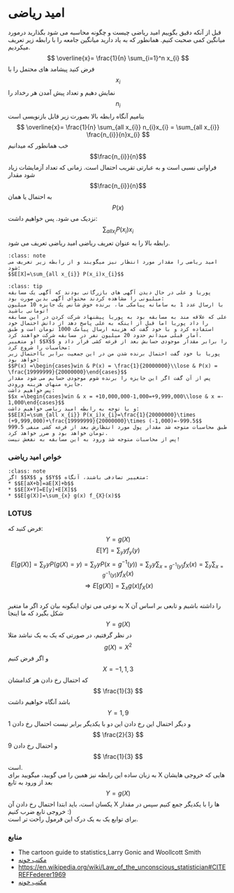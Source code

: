 امید ریاضی
========================
قبل از آنکه دقیق بگوییم امید ریاضی چیست و چگونه محاسبه می شود بگذارید درمورد میانگین کمی صحبت کنیم.
همانطور که به یاد دارید میانگین جامعه را با رابطه زیر تعریف میکردیم.
$$ \overline{x}= \frac{1}{n}  \sum_{i=1}^n x_{i} $$
فرض کنید پیشامد های محتمل را با $$x_{i}$$ نمایش دهیم و تعداد پیش آمدن هر رخداد را $$n_{i}$$ بنامیم آنگاه رابطه بالا بصورت زیر قابل بازنویسی است
$$ \overline{x}= \frac{1}{n}  \sum_{all x_{i}} n_{i}x_{i} = \sum_{all x_{i}} \frac{n_{i}}{n}x_{i} $$
خب همانطور که میدانیم $$\frac{n_{i}}{n}$$ فراوانی نسبی است و به عبارتی تقریب احتمال است. زمانی که تعداد آزمایشات زیاد شود مقدار $$\frac{n_{i}}{n}$$ به احتمال یا همان $$P(x)$$ نزدیک می شود.
پس خواهیم داشت:
 $$\sum_{all x_{i}} P(x_i)x_{i} $$
 رابطه بالا را به عنوان تعریف ریاضی امید ریاضی تعریف می شود.  
     
```{admonition} نکته!
:class: note
امید ریاضی را مقدار مورد انتظار نیز میگویند و از رابطه زیر تعریف می شود:
$$E[X]=\sum_{all x_{i}} P(x_i)x_{i}$$
```

```{admonition} مثال
:class: tip
پوریا و علی در حال دیدن آگهی های بازرگانی بودند که آگهی یک مسابقه میلیونی را مشاهده کردند محتوای آگهی بدین صورت بود:
با ارسال عدد 1 به سامانه پیامکی ما، برنده خوش شانس یک جایزه 10 میلیون تومانی باشید!
علی که علاقه مند به مسابقه بود به پوریا پیشنهاد شرکت کردن در این مسابقه را داد پوریا اما قبل از اینکه به علی پاسخ دهد از دانش احتمال خود استفاده کرد و با خود گفت که هزینه ارسال پیامک 1000 تومان است و طبق آمار قبلی میدانم حدود 20 میلیون نفر در مسابقه شرکت خواهند کرد.
او متغییر $$X$$ را برابر مقدار موجودی حسابش بعد از قرعه کشی قرار داد و محاسبات را شروع کرد:
پوریا با خود گفت احتمال برنده شدن من در این جمعیت برابر بااحتمال زیر خواهد بود:
$$P(x) =\begin{cases}win & P(x) = \frac{1}{20000000}\\lose & P(x) = \frac{19999999}{20000000}\end{cases}$$
پس از آن گفت اگر این جایزه را برنده شوم موجودی حسابم می شود مقدار جایزه منهای هزینه ورودی.
پس خواهیم داشت:
$$x =\begin{cases}win & x = +10,000,000-1,000=+9,999,000\\lose & x =- 1,000\end{cases}$$
و با توجه به رابطه امید ریاضی خواهیم داشت:
$$E[X]=\sum_{all x_{i}} P(x_i)x_{i}=\frac{1}{20000000}\times (+9,999,000)+\frac{19999999}{20000000}\times (-1,000)=-999.5$$
طبق محاسبات متوجه شد مقدار پول مورد انتظارش بعد از قرعه کشی منفی 999.5 تومان خواهد بود و ضرر خواهد کرد.
پس از محاسبات متوجه شد ورود به این مسابقه به نفعش نیست!
```
### خواص امید ریاضی
```{admonition}مثال
:class: note
اگر $$X$$ و $$Y$$ متغییر تصادفی باشند، آنگاه:
* $$E[aX+b]=aE[X]+b$$
* $$E[X+Y]=E[y]+E[X]$$
* $$E[g(X)]=\sum_{x} g(x) f_{X}(x)$$
```
### LOTUS
فرض کنید که:
$$Y=g(X)$$
$$E[Y]=\sum_{y}  y f_{y}(y)$$
$$E[g(X)]=\sum_{y}  y P(g(X)=y)=\sum_{y}  y P(x=g^{-1}(y))=\sum_{y}  y\sum_{x=g^{-1}(y)}  f_{X}(x)=\sum_{y} \sum_{x=g^{-1}(y)}yf_{X}(x) $$
$$\Rightarrow E[g(X)]=\sum_{x} g(x) f_{X}(x)$$  
به نوعی می توان اینگونه بیان کرد اگر ما متغیر X را داشته باشیم و تابعی بر اساس آن شکل بگیرد که ما اینجا $$Y=g(X)$$ در نظر گرفتیم، در صورتی که یک به یک نباشد مثلا $$g(X)=X^2$$
و اگر فرض کنیم $$X={-1,1,3}$$ که احتمال رخ دادن هر کدامشان $$ \frac{1}{3} $$  باشد آنگاه خواهیم داشت $$Y={1,9}$$  و دیگر احتمال این رخ دادن این دو با یکدیگر برابر نیست احتمال رخ دادن 1 $$ \frac{2}{3} $$  و احتمال رخ دادن 9 $$ \frac{1}{3} $$ است.  
به زبان ساده این رابطه نیز همین را می گویید، میگویید برای X هایی که خروجی هایشان بعد از ورود به تابع $$Y=g(X)$$ یکسان است، باید ابتدا احتمال رخ دادن آن X ها را با یکدیگر جمع کنیم سپس در مقدار خروجی تابع ضرب کنیم :)  
برای توابع یک به یک درک این فرمول راحت تر است.
### منابع 
* The cartoon guide to statistics,Larry Gonic and Woollcott Smith
* [مکتب خونه](https://maktabkhooneh.org/course/%D8%A2%D9%85%D8%A7%D8%B1-%D8%A7%D8%AD%D8%AA%D9%85%D8%A7%D9%84-%D9%85%D9%87%D9%86%D8%AF%D8%B3%DB%8C-mk627/%D9%81%D8%B5%D9%84-%D8%A7%D9%88%D9%84-%D8%A2%D9%85%D8%A7%D8%B1-%D8%A7%D8%AD%D8%AA%D9%85%D8%A7%D9%84-%D9%85%D9%87%D9%86%D8%AF%D8%B3%DB%8C-ch1733/%D9%88%DB%8C%D8%AF%DB%8C%D9%88-%D8%AA%D8%A7%D8%A8%D8%B9-%D8%AC%D8%B1%D9%85-%D8%A7%D8%AD%D8%AA%D9%85%D8%A7%D9%84-%D8%AA%D9%88%D8%B2%DB%8C%D8%B9-%D8%AA%D8%AC%D9%85%DB%8C%D8%B9%DB%8C-%D8%A7%D8%AD%D8%AA%D9%85%D8%A7%D9%84-%D8%A7%D9%85%DB%8C%D8%AF/) 
* https://en.wikipedia.org/wiki/Law_of_the_unconscious_statistician#CITEREFFederer1969 
* [مکتب خونه](https://maktabkhooneh.org/course/%D8%A2%D9%85%D8%A7%D8%B1-%D8%A7%D8%AD%D8%AA%D9%85%D8%A7%D9%84-%D9%85%D9%87%D9%86%D8%AF%D8%B3%DB%8C-mk627/%D9%81%D8%B5%D9%84-%D8%A7%D9%88%D9%84-%D8%A2%D9%85%D8%A7%D8%B1-%D8%A7%D8%AD%D8%AA%D9%85%D8%A7%D9%84-%D9%85%D9%87%D9%86%D8%AF%D8%B3%DB%8C-ch1733/%D9%88%DB%8C%D8%AF%DB%8C%D9%88-conditional-joint-distribution-lotus/) 
